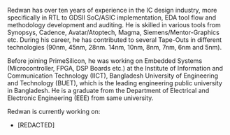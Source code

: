 <!--

### Hi there 👋

**redwan-rahaman-primesilicon/redwan-rahaman-primesilicon** is a ✨ _special_ ✨ repository because its `README.md` (this file) appears on your GitHub profile.

Here are some ideas to get you started:

- 🔭 I’m currently working on ...
- 🌱 I’m currently learning ...
- 👯 I’m looking to collaborate on ...
- 🤔 I’m looking for help with ...
- 💬 Ask me about ...
- 📫 How to reach me: ...
- 😄 Pronouns: ...
- ⚡ Fun fact: ...
-->


Redwan has over ten years of experience in the IC design industry, more specifically in RTL to GDSII SoC/ASIC implementation, EDA tool flow and methodology development and auditing. He is skilled in various tools from Synopsys, Cadence, Avatar/Atoptech, Magma, Siemens/Mentor-Graphics etc. During his career, he has contributed to several Tape-Outs in different technologies (90nm, 45nm, 28nm. 14nm, 10nm, 8nm, 7nm, 6nm and 5nm).

Before joining PrimeSilicon, he was working on Embedded Systems (Microcontroller, FPGA, DSP Boards etc.) at the Institute of Information and Communication Technology (IICT), Bangladesh University of Engineering and Technology (BUET), which is the leading engineering public university in Bangladesh. He is a graduate from the Department of Electrical and Electronic Engineering (EEE) from same university.

Redwan is currently working on:
- [REDACTED]
